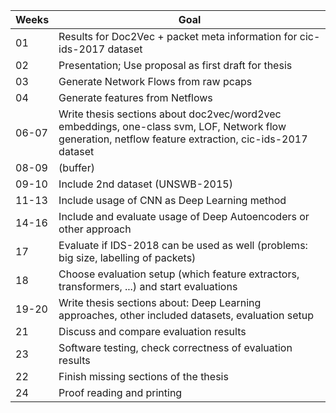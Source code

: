 | Weeks | Goal |
| --- | --- | 
| 01   | Results for Doc2Vec + packet meta information for cic-ids-2017 dataset | 
| 02   | Presentation; Use proposal as first draft for thesis |
| 03 | Generate Network Flows from raw pcaps |
| 04   | Generate features from Netflows |
| 06-07 | Write thesis sections about doc2vec/word2vec embeddings, one-class svm, LOF, Network flow generation, netflow feature extraction, cic-ids-2017 dataset |
| 08-09   | (buffer) |
| 09-10 | Include 2nd dataset (UNSWB-2015) |
| 11-13 | Include usage of CNN as Deep Learning method |
| 14-16 | Include and evaluate usage of Deep Autoencoders or other approach |
| 17 | Evaluate if IDS-2018 can be used as well (problems: big size, labelling of packets) |
| 18 | Choose evaluation setup (which feature extractors, transformers, ...) and start evaluations |
| 19-20 | Write thesis sections about: Deep Learning approaches, other included datasets, evaluation setup |
| 21 | Discuss and compare evaluation results |
| 23 | Software testing, check correctness of evaluation results |
| 22 | Finish missing sections of the thesis | 
| 24 | Proof reading and printing | 


